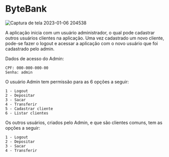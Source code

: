 # ByteBank

![Captura de tela 2023-01-06 204538](https://user-images.githubusercontent.com/7728584/211118408-297c22c6-0576-4561-830b-d025e5da134d.png)


A aplicação inicia com um usuário administrador, o qual pode cadastrar outros usuários clientes na aplicação. Uma vez cadastrado um novo cliente, 
pode-se fazer o logout e acessar a aplicação com o novo usuário que foi cadastrado pelo admin.

Dados de acesso do Admin:
```
CPF: 000-000-000-00
Senha: admin
```

O usuário Admin tem permissão para as 6 opções a seguir: 
```
1 - Logout
2 - Depositar
3 - Sacar
4 - Transferir
5 - Cadastrar cliente
6 - Listar clientes
```

Os outros usuários, criados pelo Admin, e que são clientes comuns, tem as opções a seguir:
```
1 - Logout
2 - Depositar
3 - Sacar
4 - Transferir
```
